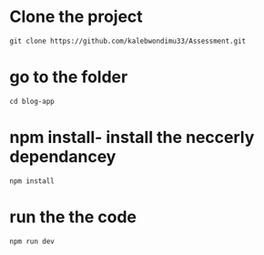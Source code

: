 # Clone the project

`git clone https://github.com/kalebwondimu33/Assessment.git `

# go to the folder

`cd blog-app`

# npm install- install the neccerly dependancey

`npm install `

# run the the code

`npm run dev`
